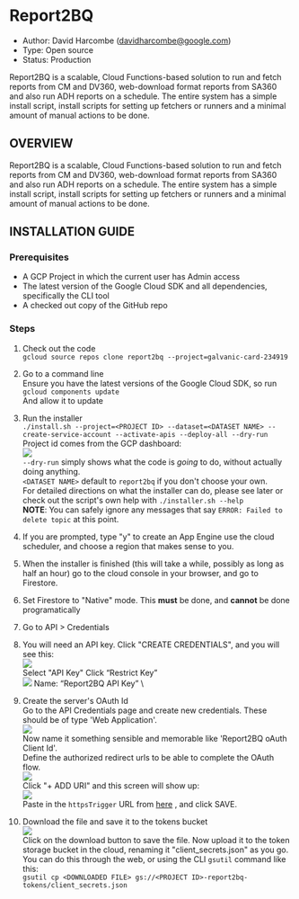 # Report2BQ

* Author: David Harcombe (davidharcombe@google.com)
* Type: Open source
* Status: Production

Report2BQ is a scalable, Cloud Functions-based solution to run and fetch
reports from CM and DV360, web-download format reports from SA360 and also
run ADH reports on a schedule.
The entire system has a simple install script, install scripts for setting
up fetchers or runners and a minimal amount of manual actions to be done.

## OVERVIEW

Report2BQ is a scalable, Cloud Functions-based solution to run and fetch
reports from CM and DV360, web-download format reports from SA360 and also
run ADH reports on a schedule.
The entire system has a simple install script, install scripts for setting
up fetchers or runners and a minimal amount of manual actions to be done.

## INSTALLATION GUIDE

### Prerequisites

* A GCP Project in which the current user has Admin access
* The latest version of the Google Cloud SDK and all dependencies, specifically
  the CLI tool
* A checked out copy of the GitHub repo

### Steps

1. Check out the code \
  `gcloud source repos clone report2bq --project=galvanic-card-234919`

1. Go to a command line \
Ensure you have the latest versions of the Google Cloud SDK, so run \
`gcloud components update` \
And allow it to update

1. Run the installer \
`./install.sh --project=<PROJECT ID> --dataset=<DATASET NAME> --create-service-account --activate-apis --deploy-all --dry-run` \
Project id comes from the GCP dashboard: \
![](screenshots/1-project_id.png) \
`--dry-run` simply shows what the code is _going_ to do, without actually doing anything.  
`<DATASET NAME>` default to `report2bq` if you don't choose your own.  
For detailed directions on what the installer can do, please see later or check out the script's own help with
`./installer.sh --help` \
**NOTE**: You can safely ignore any messages that say `ERROR: Failed to delete topic` at this point.

1. If you are prompted, type "y" to create an App Engine use the cloud scheduler, and choose a region  that makes
sense to you.

1. When the installer is finished (this will take a while, possibly as long as half an hour) go to the cloud console
in your browser, and go to Firestore.

1. Set Firestore to "Native" mode. This **must** be done, and **cannot** be done programatically

1. Go to API > Credentials

1. You will need an API key. Click "CREATE CREDENTIALS", and you will see this:  
![](screenshots/3a-CreateAPIKey.png)  
Select "API Key"
Click “Restrict Key” \
![](screenshots/3-API_Key.png)
Name: “Report2BQ API Key” \

1. Create the server's OAuth Id \
Go to the API Credentials page and create new credentials. These should be of type
'Web Application'. \
![](screenshots/4-OAuthClientId.png) \
Now name it something sensible and memorable like 'Report2BQ oAuth Client Id'. \
Define the authorized redirect urls to be able to complete the OAuth flow.\
![](screenshots/6-RedirectURI.png) \
Click "+ ADD URI"  and this screen will show up: \
![](screenshots/7-OAuthRedirectURI.png) \
Paste in the `httpsTrigger` URL from [here](#https-trigger) , and click SAVE.

1. Download the file and save it to the tokens bucket \
![](screenshots/5-OAuth_client.png) \
Click on the download button to save the file. Now upload it to the token storage bucket in the
cloud, renaming it "client_secrets.json" as you go. You can do this through the web, or using the
CLI `gsutil` command like this: \
`gsutil cp <DOWNLOADED FILE> gs://<PROJECT ID>-report2bq-tokens/client_secrets.json`
